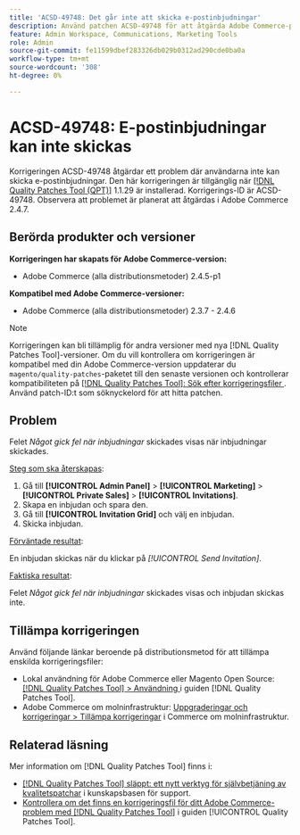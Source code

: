 ```yaml
---
title: 'ACSD-49748: Det går inte att skicka e-postinbjudningar'
description: Använd patchen ACSD-49748 för att åtgärda Adobe Commerce-problemet där användarna inte kan skicka e-postinbjudningar.
feature: Admin Workspace, Communications, Marketing Tools
role: Admin
source-git-commit: fe11599dbef283326db029b0312ad290cde0ba0a
workflow-type: tm+mt
source-wordcount: '308'
ht-degree: 0%

---
```


# ACSD-49748: E-postinbjudningar kan inte skickas

Korrigeringen ACSD-49748 åtgärdar ett problem där användarna inte kan skicka e-postinbjudningar. Den här korrigeringen är tillgänglig när [[!DNL Quality Patches Tool (QPT)]](https://experienceleague.adobe.com/sv/docs/commerce-knowledge-base/kb/announcements/commerce-announcements/magento-quality-patches-released-new-tool-to-self-serve-quality-patches) 1.1.29 är installerad. Korrigerings-ID är ACSD-49748. Observera att problemet är planerat att åtgärdas i Adobe Commerce 2.4.7.

## Berörda produkter och versioner

**Korrigeringen har skapats för Adobe Commerce-version:**

* Adobe Commerce (alla distributionsmetoder) 2.4.5-p1

**Kompatibel med Adobe Commerce-versioner:**

* Adobe Commerce (alla distributionsmetoder) 2.3.7 - 2.4.6

>[!NOTE]
>
>Korrigeringen kan bli tillämplig för andra versioner med nya [!DNL Quality Patches Tool]-versioner. Om du vill kontrollera om korrigeringen är kompatibel med din Adobe Commerce-version uppdaterar du `magento/quality-patches`-paketet till den senaste versionen och kontrollerar kompatibiliteten på [[!DNL Quality Patches Tool]: Sök efter korrigeringsfiler ](https://experienceleague.adobe.com/tools/commerce-quality-patches/index.html?lang=sv-SE). Använd patch-ID:t som söknyckelord för att hitta patchen.

## Problem

Felet *Något gick fel när inbjudningar* skickades visas när inbjudningar skickades.

<u>Steg som ska återskapas</u>:

1. Gå till **[!UICONTROL Admin Panel]** > **[!UICONTROL Marketing]** > **[!UICONTROL Private Sales]** > **[!UICONTROL Invitations]**.
1. Skapa en inbjudan och spara den.
1. Gå till **[!UICONTROL Invitation Grid]** och välj en inbjudan.
1. Skicka inbjudan.

<u>Förväntade resultat</u>:

En inbjudan skickas när du klickar på *[!UICONTROL Send Invitation]*.

<u>Faktiska resultat</u>:

Felet *Något gick fel när inbjudningar* skickades visas och inbjudan skickas inte.

## Tillämpa korrigeringen

Använd följande länkar beroende på distributionsmetod för att tillämpa enskilda korrigeringsfiler:

* Lokal användning för Adobe Commerce eller Magento Open Source: [[!DNL Quality Patches Tool] > Användning ](/help/tools/quality-patches-tool/usage.md) i guiden [!DNL Quality Patches Tool].
* Adobe Commerce om molninfrastruktur: [Uppgraderingar och korrigeringar > Tillämpa korrigeringar](https://experienceleague.adobe.com/docs/commerce-cloud-service/user-guide/develop/upgrade/apply-patches.html?lang=sv-SE) i Commerce om molninfrastruktur.

## Relaterad läsning

Mer information om [!DNL Quality Patches Tool] finns i:

* [[!DNL Quality Patches Tool] släppt: ett nytt verktyg för självbetjäning av kvalitetspatchar](https://experienceleague.adobe.com/sv/docs/commerce-knowledge-base/kb/announcements/commerce-announcements/magento-quality-patches-released-new-tool-to-self-serve-quality-patches) i kunskapsbasen för support.
* [Kontrollera om det finns en korrigeringsfil för ditt Adobe Commerce-problem med  [!DNL Quality Patches Tool]](/help/tools/quality-patches-tool/patches-available-in-qpt/check-patch-for-magento-issue-with-magento-quality-patches.md) i guiden [!UICONTROL Quality Patches Tool].

